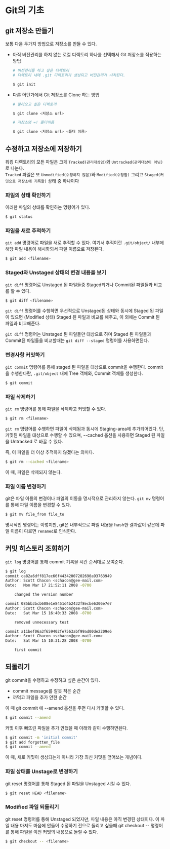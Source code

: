 # Git의 기초

## git 저장소 만들기

보통 다음 두가지 방법으로 저장소를 만들 수 있다.

- 아직 버전관리를 하지 않는 로컬 디렉토리 하나를 선택해서 Git 저장소를 적용하는 방법

  ```sh
  # 버전관리를 하고 싶은 디렉토리
  # 디렉토리 내에 .git 디렉토리가 생성되고 버전관리가 시작된다.

  $ git init
  ```

- 다른 어딘가에서 Git 저장소를 Clone 하는 방법

  ```sh
  # 불러오고 싶은 디렉토리

  $ git clone <저장소 url>
  ```

  ```sh
  # 저장소명 =! 폴더이름

  $ git clone <저장소 url> <폴더 이름>
  ```

## 수정하고 저장소에 저장하기

워킹 디렉토리의 모든 파일은 크게 `Tracked(관리대상임)`와 `Untracked(관리대상이 아님)`로 나눈다.  
`Tracked` 파일은 또 `Unmodified(수정하지 않음)`와 `Modified(수정함)` 그리고 `Staged(커밋으로 저장소에 기록할)` 상태 중 하나이다

### 파일의 상태 확인하기

이러한 파일의 상태를 확인하는 명령어가 있다.

```sh
$ git status
```

### 파일을 새로 추적하기

`git add` 명령어로 파일을 새로 추적할 수 있다.
여기서 추적이란 `.git/object/` 내부에 해당 파일 내용이 해시화되서 파일 이름으로 저장된다.

```sh
$ git add <filename>
```

### Staged와 Unstaged 상태의 변경 내용을 보기

`git diff` 명령어로 Unstaged 된 파일들중 Staged되거나 Commit된 파일들과 비교를 할 수 있다.

```sh
$ git diff <filename>
```

`git diff` 명령어를 수행하면 우선적으로 Unstaged된 상태와 동시에 Staged 된 파일이 있으면 (Modified 상태) Staged 된 파일과 비교를 해주고, 이 외에는 Commit 된 파일과 비교해준다.

`git diff` 명령어는 Unstaged 된 파일들만 대상으로 하며 Staged 된 파일들과 Commit된 파일들을 비교할때는 `git diff --staged` 명령어를 사용하면된다.

### 변경사항 커밋하기

`git commit` 명령어를 통해 staged 된 파일을 대상으로 commit을 수행한다.
commit을 수행한다란, `.git/object` 내에 Tree 객체와, Commit 객체를 생성한다.

```sh
$ git commit
```

### 파일 삭제하기

`git rm` 명령어를 통해 파일을 삭제하고 커밋할 수 있다.

```sh
$ git rm <filename>
```

`git rm` 명령어를 수행하면 파일이 삭제됨과 동시에 Staging-area에 추가되어있다.
단, 커밋된 파일을 대상으로 수행할 수 있으며, --cached 옵션을 사용하면 Staged 된 파일을 Untracked 로 바꿀 수 있다.

즉, 이 파일을 더 이상 추적하지 않겠다는 의미다.

```sh
$ git rm --cached <filename>
```

이 때, 파일은 삭제되지 않는다.

### 파일 이름 변경하기

git은 파일 이름의 변경이나 파일의 이동을 명시적으로 관리하지 않는다.
`git mv` 명령어를 통해 파일 이름을 변경할 수 있다.

```sh
$ git mv file_from file_to
```

명시적인 명령어는 이렇지만,
git은 내부적으로 파일 내용을 hash한 결과값이 같은데 파일 이름이 다르면 `renamed`로 인식한다.

## 커밋 히스토리 조회하기

`git log` 명령어를 통해 commit 기록을 시간 순서대로 보여준다.

```sh
$ git log
commit ca82a6dff817ec66f44342007202690a93763949
Author: Scott Chacon <schacon@gee-mail.com>
Date:   Mon Mar 17 21:52:11 2008 -0700

    changed the version number

commit 085bb3bcb608e1e8451d4b2432f8ecbe6306e7e7
Author: Scott Chacon <schacon@gee-mail.com>
Date:   Sat Mar 15 16:40:33 2008 -0700

    removed unnecessary test

commit a11bef06a3f659402fe7563abf99ad00de2209e6
Author: Scott Chacon <schacon@gee-mail.com>
Date:   Sat Mar 15 10:31:28 2008 -0700

    first commit
```

## 되돌리기

git commit을 수행하고 수정하고 싶은 순간이 있다.

- commit message를 잘못 적은 순간
- 까먹고 파일을 추가 안한 순간

이 때 git commit 에 --amend 옵션을 주면 다시 커밋할 수 있다.

```sh
$ git commit --amend
```

커밋 이후 빠뜨린 파일을 추가 안했을 때 아래와 같이 수행하면된다.

```sh
$ git commit -m 'initial commit'
$ git add forgotten_file
$ git commit --amend
```

이 때, 새로 커밋이 생성되는게 아니라 가장 최신 커밋을 덮어쓰는 개념이다.

### 파일 상태를 Unstage로 변경하기

git reset 명령어를 통해 Staged 된 파일을 Unstaged 시킬 수 있다.

```sh
$ git reset HEAD <filename>
```

### Modified 파일 되돌리기

git reset 명령어를 통해 Unstaged 되었지만, 파일 내용은 아직 변경된 상태이다. 이 파일 내용 마저도 마음에 안들어 수정하기 전으로 돌리고 싶을때 git checkout -- 명령어를 통해 파일을 이전 커밋의 내용으로 돌릴 수 있다.

```sh
$ git checkout -- <filename>
```
